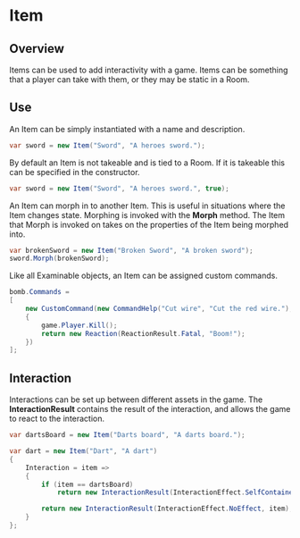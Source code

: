 ﻿# Item

## Overview

Items can be used to add interactivity with a game. Items can be something that a player can take with them, or they may be static in a Room.

## Use

An Item can be simply instantiated with a name and description.

```csharp
var sword = new Item("Sword", "A heroes sword.");
```

By default an Item is not takeable and is tied to a Room. If it is takeable this can be specified in the constructor.

```csharp
var sword = new Item("Sword", "A heroes sword.", true);
```

An Item can morph in to another Item. This is useful in situations where the Item changes state. Morphing is invoked with the **Morph** method. The Item that Morph is invoked on takes on the properties of the Item being morphed into.

```csharp
var brokenSword = new Item("Broken Sword", "A broken sword");
sword.Morph(brokenSword);
```

Like all Examinable objects, an Item can be assigned custom commands.

```csharp
bomb.Commands =
[
    new CustomCommand(new CommandHelp("Cut wire", "Cut the red wire."), true, (game, args) =>
    {
        game.Player.Kill();
        return new Reaction(ReactionResult.Fatal, "Boom!");
    })
];
```

## Interaction

Interactions can be set up between different assets in the game. The **InteractionResult** contains the result of the interaction, and allows the game to react to the interaction.

```csharp
var dartsBoard = new Item("Darts board", "A darts board.");

var dart = new Item("Dart", "A dart")
{
    Interaction = item =>
    {
        if (item == dartsBoard)
            return new InteractionResult(InteractionEffect.SelfContained, item, "The dart stuck in the darts board.");

        return new InteractionResult(InteractionEffect.NoEffect, item);
    }
};
```